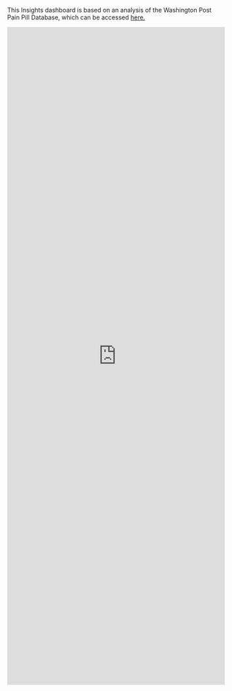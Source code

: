 This Insights dashboard is based on an analysis of the Washington Post Pain Pill Database, which can be accessed [here.](https://www.washingtonpost.com/graphics/2019/investigations/dea-pain-pill-database/)

<iframe src="https://insights.arcgis.com/#/embed/fe870e94814a4065b75a2dad2aad0fba" width="100%" height="1520" frameborder="0"></iframe>
